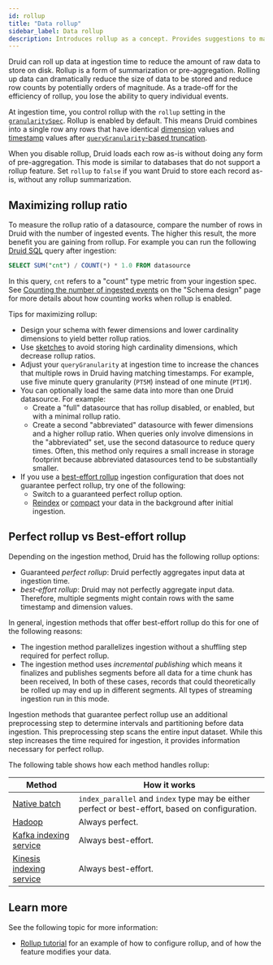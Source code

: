 ```yaml
---
id: rollup
title: "Data rollup"
sidebar_label: Data rollup
description: Introduces rollup as a concept. Provides suggestions to maximize the benefits of rollup. Differentiates between perfect and best-effort rollup.
---
```

Druid can roll up data at ingestion time to reduce the amount of raw data to  store on disk. Rollup is a form of summarization or pre-aggregation. Rolling up data can dramatically reduce the size of data to be stored and reduce row counts by potentially orders of magnitude. As a trade-off for the efficiency of rollup, you lose the ability to query individual events.

At ingestion time, you control rollup with the `rollup` setting in the [`granularitySpec`](./ingestion-spec.md#granularityspec). Rollup is enabled by default. This means Druid combines into a single row any rows that have identical [dimension](./data-model.md#dimensions) values and [timestamp](./data-model.md#primary-timestamp) values after [`queryGranularity`-based truncation](./ingestion-spec.md#granularityspec).

When you disable rollup, Druid loads each row as-is without doing any form of pre-aggregation. This mode is similar to databases that do not support a rollup feature. Set `rollup` to `false` if you want Druid to store each record as-is, without any rollup summarization.

## Maximizing rollup ratio

To measure the rollup ratio of a datasource, compare the number of rows in Druid with the number of ingested events. The higher this result, the more benefit you are gaining from rollup. For example you can run the following [Druid SQL](../querying/sql.md) query after ingestion:

```sql
SELECT SUM("cnt") / COUNT(*) * 1.0 FROM datasource
```

In this query, `cnt` refers to a "count" type metric from your ingestion spec. See
[Counting the number of ingested events](schema-design.md#counting) on the "Schema design" page for more details about how counting works when rollup is enabled.

Tips for maximizing rollup:

- Design your schema with fewer dimensions and lower cardinality dimensions to yield better rollup ratios.
- Use [sketches](schema-design.md#sketches) to avoid storing high cardinality dimensions, which decrease rollup ratios.
- Adjust your `queryGranularity` at ingestion time to increase the chances that multiple rows in Druid having matching timestamps. For example, use five minute query granularity (`PT5M`) instead of one minute (`PT1M`).
- You can optionally load the same data into more than one Druid datasource. For example:
    - Create a "full" datasource that has rollup disabled, or enabled, but with a minimal rollup ratio.
    - Create a second "abbreviated" datasource with fewer dimensions and a higher rollup ratio.
     When queries only involve dimensions in the "abbreviated" set, use the second datasource to reduce query times. Often, this method only requires a small increase in storage footprint because abbreviated datasources tend to be substantially smaller.
- If you use a [best-effort rollup](#perfect-rollup-vs-best-effort-rollup) ingestion configuration that does not guarantee perfect rollup, try one of the following:
    - Switch to a guaranteed perfect rollup option.
    - [Reindex](data-management.md#reingesting-data) or [compact](compaction.md) your data in the background after initial ingestion.

## Perfect rollup vs Best-effort rollup

Depending on the ingestion method, Druid has the following rollup options:
- Guaranteed _perfect rollup_: Druid perfectly aggregates input data at ingestion time.
- _best-effort rollup_: Druid may not perfectly aggregate input data. Therefore, multiple segments might contain rows with the same timestamp and dimension values.

In general, ingestion methods that offer best-effort rollup do this for one of the following reasons:
- The ingestion method parallelizes ingestion without a shuffling step required for perfect rollup.
- The ingestion method uses _incremental publishing_ which means it finalizes and publishes segments before all data for a time chunk has been received,
In both of these cases, records that could theoretically be rolled up may end up in different segments. All types of streaming ingestion run in this mode.

Ingestion methods that guarantee perfect rollup use an additional preprocessing step to determine intervals and partitioning before data ingestion. This preprocessing step scans the entire input dataset. While this step increases the time required for ingestion, it provides information necessary for perfect rollup.

The following table shows how each method handles rollup:

|Method|How it works|
|------|------------|
|[Native batch](native-batch.md)|`index_parallel` and `index` type may be either perfect or best-effort, based on configuration.|
|[Hadoop](hadoop.md)|Always perfect.|
|[Kafka indexing service](../development/extensions-core/kafka-ingestion.md)|Always best-effort.|
|[Kinesis indexing service](../development/extensions-core/kinesis-ingestion.md)|Always best-effort.|

## Learn more
See the following topic for more information:
* [Rollup tutorial](../tutorials/tutorial-rollup.md) for an example of how to configure rollup, and of how the feature modifies your data.
